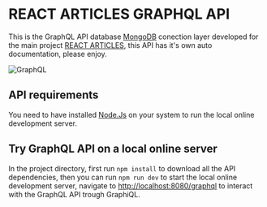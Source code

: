 # REACT ARTICLES GRAPHQL API

This is the GraphQL API database [MongoDB](https://www.mongodb.com/) conection layer developed for the main project [REACT ARTICLES](https://github.com/eduardohurtado/react-articles), this API has it's own auto documentation, please enjoy.

![GraphQL](https://live.staticflickr.com/65535/50433761867_e9438cd0ff_o.jpg)

## API requirements

You need to have installed [Node.Js](https://nodejs.org/en/) on your system to run the local online development server.

## Try GraphQL API on a local online server

In the project directory, first run `npm install` to download all the API dependencies, then you can run `npm run dev` to start the local online development server, navigate to [http://localhost:8080/graphql](http://localhost:8080/graphql) to interact with the GraphQL API trough GraphiQL.
